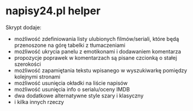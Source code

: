 napisy24.pl helper
==================

Skrypt dodaje:
- możliwość zdefiniowania listy ulubionych filmów/seriali, które będą przenoszone na górę tabelki z tłumaczeniami
- możliwość ukrycia panelu z emotikonami i dodawaniem komentarza
- propozycje poprawek w komentarzach są pisane czcionką o stałej szerokości
- możliwość zapamiętania tekstu wpisanego w wyszukiwarkę pomiędzy kolejnymi stronami
- możliwość usunięcia okładki na liście napisów
- możliwość usunięcia info o serialu/oceny IMDB
- dwa dodatkowe alternatywne style szary i klasyczny
- i kilka innych rzeczy
